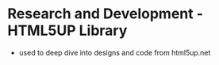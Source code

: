 # Research and Development - HTML5UP Library

-   used to deep dive into designs and code from html5up.net
